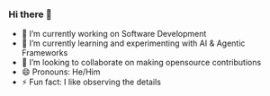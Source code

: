 ### Hi there 👋

<!--
**saisudhirs/saisudhirs** is a ✨ _special_ ✨ repository because its `README.md` (this file) appears on your GitHub profile.

Here are some ideas to get you started:
-->
- 🔭 I’m currently working on Software Development
- 🌱 I’m currently learning and experimenting with AI & Agentic Frameworks
- 👯 I’m looking to collaborate on making opensource contributions
- 😄 Pronouns: He/Him
- ⚡ Fun fact: I like observing the details
<!--
- 🤔 I’m looking for help with ...
- 💬 Ask me about ...
- 📫 How to reach me: ...

-->
